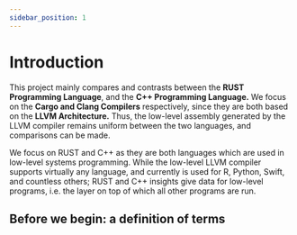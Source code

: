 ```yaml
---
sidebar_position: 1
---
```


# Introduction

This project mainly compares and contrasts between the **RUST Programming Language**, and the **C++ Programming Language.** We focus on the **Cargo and Clang Compilers** respectively, since they are both based on the **LLVM Architecture.** Thus, the low-level assembly generated by the LLVM compiler remains uniform between the two languages, and comparisons can be made.

We focus on RUST and C++ as they are both languages which are used in low-level systems programming. While the low-level LLVM compiler supports virtually any language, and currently is used for R, Python, Swift, and countless others; RUST and C++ insights give data for low-level programs, i.e. the layer on top of which all other programs are run.

## Before we begin: a definition of terms

